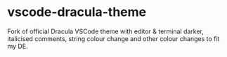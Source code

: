 # vscode-dracula-theme
Fork of official Dracula VSCode theme with editor &amp; terminal darker, italicised comments, string colour change and other colour changes to fit my DE.

